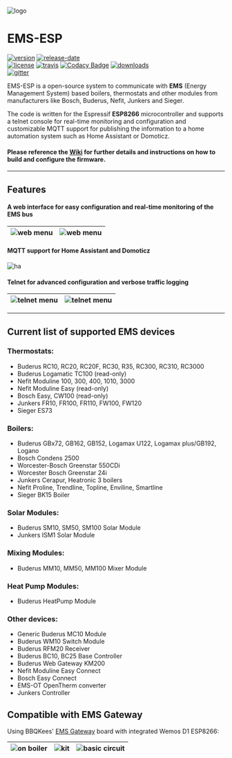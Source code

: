 ![logo](https://github.com/proddy/EMS-ESP/raw/master/doc/ems%20gateway/logo-proddy-fw.jpg)
# EMS-ESP

[![version](https://img.shields.io/github/release/proddy/EMS-ESP.svg?label=Latest%20Release)](https://github.com/proddy/EMS-ESP/blob/master/CHANGELOG.md)
[![release-date](https://img.shields.io/github/release-date/proddy/EMS-ESP.svg?label=Released)](https://github.com/proddy/EMS-ESP/commits/master)
<br />
[![license](https://img.shields.io/github/license/proddy/EMS-ESP.svg)](LICENSE)
[![travis](https://travis-ci.com/proddy/EMS-ESP.svg?branch=master)](https://travis-ci.com/proddy/EMS-ESP)
[![Codacy Badge](https://api.codacy.com/project/badge/Grade/b8880625bdf841d4adb2829732030887)](https://app.codacy.com/app/proddy/EMS-ESP?utm_source=github.com&utm_medium=referral&utm_content=proddy/EMS-ESP&utm_campaign=Badge_Grade_Settings)
[![downloads](https://img.shields.io/github/downloads/proddy/EMS-ESP/total.svg)](https://github.com/proddy/EMS-ESP/releases)
<br />
[![gitter](https://img.shields.io/gitter/room/EMS-ESP/EMS-ESP.svg)](https://gitter.im/EMS-ESP/community)

EMS-ESP is a open-source system to communicate with **EMS** (Energy Management System) based boilers, thermostats and other modules from manufacturers like Bosch, Buderus, Nefit, Junkers and Sieger.

The code is written for the Espressif **ESP8266** microcontroller and supports a telnet console for real-time monitoring and configuration and customizable MQTT support for publishing the information to a home automation system such as Home Assistant or Domoticz.

####  Please reference the [Wiki](https://github.com/proddy/EMS-ESP/wiki) for further details and instructions on how to build and configure the firmware.

---

## Features

#### A web interface for easy configuration and real-time monitoring of the EMS bus

| ![web menu](https://github.com/proddy/EMS-ESP/raw/master/doc/web/system_status.PNG) | ![web menu](https://github.com/proddy/EMS-ESP/raw/master/doc/web/ems_dashboard.PNG) |
| -------------------------------------------------------------------------------- | -------------------------------------------------------------------------------- |

#### MQTT support for Home Assistant and Domoticz

![ha](https://github.com/proddy/EMS-ESP/raw/master/doc/home_assistant/ha.png)

#### Telnet for advanced configuration and verbose traffic logging

| ![telnet menu](https://github.com/proddy/EMS-ESP/raw/master/doc/telnet/telnet_menu.jpg) | ![telnet menu](https://github.com/proddy/EMS-ESP/raw/master/doc/telnet/telnet_stats.PNG) |
| --------------------------------------------------------------------------------------- | ---------------------------------------------------------------------------------------- |

---

## Current list of supported EMS devices

### Thermostats:

* Buderus RC10, RC20, RC20F, RC30, R35, RC300, RC310, RC3000
* Buderus Logamatic TC100 (read-only)
* Nefit Moduline 100, 300, 400, 1010, 3000
* Nefit Moduline Easy (read-only)
* Bosch Easy, CW100 (read-only)
* Junkers FR10, FR100, FR110, FW100, FW120
* Sieger ES73

### Boilers:

* Buderus GBx72, GB162, GB152, Logamax U122, Logamax plus/GB192, Logano
* Bosch Condens 2500
* Worcester-Bosch Greenstar 550CDi
* Worcester Bosch Greenstar 24i
* Junkers Cerapur, Heatronic 3 boilers
* Nefit Proline, Trendline, Topline, Enviline, Smartline
* Sieger BK15 Boiler

### Solar Modules:

* Buderus SM10, SM50, SM100 Solar Module
* Junkers ISM1 Solar Module

### Mixing Modules:

* Buderus MM10, MM50, MM100 Mixer Module

### Heat Pump Modules:

* Buderus HeatPump Module

### Other devices:

* Generic Buderus MC10 Module
* Buderus WM10 Switch Module
* Buderus RFM20 Receiver
* Buderus BC10, BC25 Base Controller
* Buderus Web Gateway KM200
* Nefit Moduline Easy Connect
* Bosch Easy Connect
* EMS-OT OpenTherm converter
* Junkers Controller

## Compatible with EMS Gateway

Using BBQKees' [EMS Gateway](https://shop.hotgoodies.nl/ems/) board with integrated Wemos D1 ESP8266:

| ![on boiler](https://github.com/proddy/EMS-ESP/raw/master/doc/ems%20gateway/on-boiler.jpg) | ![kit](https://github.com/proddy/EMS-ESP/raw/master/doc/ems%20gateway/ems-kit-2.jpg) | ![basic circuit](https://github.com/proddy/EMS-ESP/raw/master/doc/ems%20gateway/ems-board-white.jpg) |
| ------------------------------------------------------------------------------------------ | ------------------------------------------------------------------------------------ | ---------------------------------------------------------------------------------------------------- |

